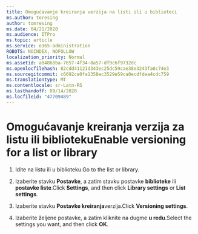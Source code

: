 ```yaml
---
title: Omogućavanje kreiranja verzija na listi ili u biblioteci
ms.author: toresing
author: tomresing
ms.date: 04/21/2020
ms.audience: ITPro
ms.topic: article
ms.service: o365-administration
ROBOTS: NOINDEX, NOFOLLOW
localization_priority: Normal
ms.assetid: a84868ba-7657-4f34-8a57-df9c6f9732dc
ms.openlocfilehash: 82cdd41121d343ec25dc59cae38e3243fa0c74e3
ms.sourcegitcommit: c6692ce0fa1358ec3529e59ca0ecdfdea4cdc759
ms.translationtype: MT
ms.contentlocale: sr-Latn-RS
ms.lasthandoff: 09/14/2020
ms.locfileid: "47709489"
---
```

# <a name="enable-versioning-for-a-list-or-library"></a><span data-ttu-id="1c08f-102">Omogućavanje kreiranja verzija za listu ili biblioteku</span><span class="sxs-lookup"><span data-stu-id="1c08f-102">Enable versioning for a list or library</span></span>

1. <span data-ttu-id="1c08f-103">Idite na listu ili u biblioteku.</span><span class="sxs-lookup"><span data-stu-id="1c08f-103">Go to the list or library.</span></span>
    
2. <span data-ttu-id="1c08f-104">Izaberite stavku **Postavke**, a zatim stavku postavke **biblioteke** ili **postavke liste**.</span><span class="sxs-lookup"><span data-stu-id="1c08f-104">Click **Settings**, and then click **Library settings** or **List settings**.</span></span>
    
3. <span data-ttu-id="1c08f-105">Izaberite stavku **Postavke kreiranja**verzija.</span><span class="sxs-lookup"><span data-stu-id="1c08f-105">Click **Versioning settings**.</span></span>
    
4. <span data-ttu-id="1c08f-106">Izaberite željene postavke, a zatim kliknite na dugme **u redu**.</span><span class="sxs-lookup"><span data-stu-id="1c08f-106">Select the settings you want, and then click **OK**.</span></span>
    

